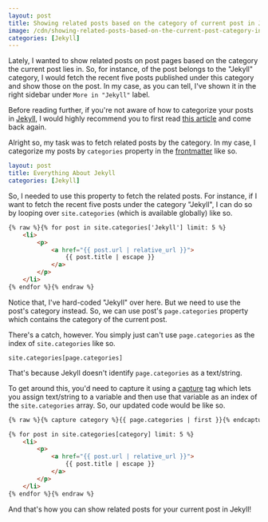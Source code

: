 ```yaml
---
layout: post
title: Showing related posts based on the category of current post in Jekyll
image: /cdn/showing-related-posts-based-on-the-current-post-category-in-jekyll.png
categories: [Jekyll]
---
```


Lately, I wanted to show related posts on post pages based on the category the current post lies in. So, for instance, of the post belongs to the "Jekyll" category, I would fetch the recent five posts published under this category and show those on the post. In my case, as you can tell, I've shown it in the right sidebar under `More in "Jekyll"` label.

Before reading further, if you're not aware of how to categorize your posts in [Jekyll](https://jekyllrb.com), I would highly recommend you to first read [this article](/how-to-categorize-your-posts-in-jekyll/) and come back again.

Alright so, my task was to fetch related posts by the category. In my case, I categorize my posts by `categories` property in the [frontmatter](https://jekyllrb.com/docs/front-matter/) like so.

```yml
layout: post
title: Everything About Jekyll
categories: [Jekyll]
```

So, I needed to use this property to fetch the related posts. For instance, if I want to fetch the recent five posts under the category "Jekyll", I can do so by looping over `site.categories` (which is available globally) like so.

```html
{% raw %}{% for post in site.categories['Jekyll'] limit: 5 %}
    <li>
        <p>
            <a href="{{ post.url | relative_url }}">
                {{ post.title | escape }}
            </a>
        </p>
    </li>
{% endfor %}{% endraw %}
```

Notice that, I've hard-coded "Jekyll" over here. But we need to use the post's category instead. So, we can use post's `page.categories` property which contains the category of the current post.

There's a catch, however. You simply just can't use `page.categories` as the index of `site.categories` like so.

```
site.categories[page.categories]
```

That's because Jekyll doesn't identify `page.categories` as a text/string.

To get around this, you'd need to capture it using a [capture](https://github.com/Shopify/liquid/wiki/Liquid-for-Designers#tags) tag which lets you assign text/string to a variable and then use that variable as an index of the `site.categories` array. So, our updated code would be like so.

```html
{% raw %}{% capture category %}{{ page.categories | first }}{% endcapture %}

{% for post in site.categories[category] limit: 5 %}
    <li>
        <p>
            <a href="{{ post.url | relative_url }}">
                {{ post.title | escape }}
            </a>
        </p>
    </li>
{% endfor %}{% endraw %}
```

And that's how you can show related posts for your current post in Jekyll!
